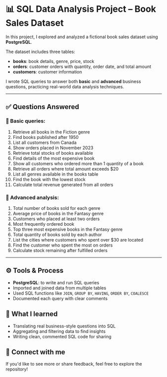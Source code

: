 # 📊 SQL Data Analysis Project – Book Sales Dataset

In this project, I explored and analyzed a fictional book sales dataset using **PostgreSQL**.

The dataset includes three tables:
- **books**: book details, genre, price, stock
- **orders**: customer orders with quantity, order date, and total amount
- **customers**: customer information

I wrote SQL queries to answer both **basic** and **advanced** business questions, practicing real-world data analysis techniques.

---

## ✅ Questions Answered

### 🔹 Basic queries:
1. Retrieve all books in the Fiction genre
2. Find books published after 1950
3. List all customers from Canada
4. Show orders placed in November 2023
5. Retrieve total stocks of books available
6. Find details of the most expensive book
7. Show all customers who ordered more than 1 quantity of a book
8. Retrieve all orders where total amount exceeds $20
9. List all genres available in the books table
10. Find the book with the lowest stock
11. Calculate total revenue generated from all orders

### 🔹 Advanced analysis:
1. Total number of books sold for each genre
2. Average price of books in the Fantasy genre
3. Customers who placed at least two orders
4. Most frequently ordered book
5. Top three most expensive books in the Fantasy genre
6. Total quantity of books sold by each author
7. List the cities where customers who spent over $30 are located
8. Find the customer who spent the most on orders
9. Calculate stock remaining after fulfilled orders

---

## ⚙ Tools & Process
- **PostgreSQL**: to write and run SQL queries
- Imported and joined data from multiple tables
- Used SQL functions like `JOIN`, `GROUP BY`, `HAVING`, `ORDER BY`, `COALESCE`
- Documented each query with clear comments


## 🚀 What I learned
- Translating real business-style questions into SQL
- Aggregating and filtering data to find insights
- Writing clean, commented SQL code for sharing
  

## 🔗 Connect with me
If you'd like to see more or share feedback, feel free to explore the repository!
